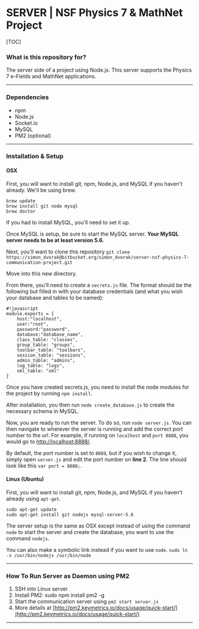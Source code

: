 # SERVER | NSF Physics 7 & MathNet Project #

[TOC]

### What is this repository for? ###
The server side of a project using Node.js. This server supports the Physics 7 e-Fields and MathNet applications.

***

### Dependencies ###
* npm
* Node.js
* Socket.io
* MySQL
* PM2 (optional)

***

### Installation & Setup ###

#### OSX ####

First, you will want to install git, npm, Node.js, and MySQL if you haven't already. We'll be using brew.
```
brew update
brew install git node mysql
brew doctor
```

If you had to install MySQL, you'll need to set it up. 

Once MySQL is setup, be sure to start the MySQL server. **Your MySQL server needs to be at least version 5.6.**

Next, you'll want to clone this repository `git clone https://simon_dvorak@bitbucket.org/simon_dvorak/server-nsf-physics-7-communication-project.git` 

Move into this new directory.

From there, you'll need to create a `secrets.js` file. The format should be the following but filled in with your database credentials (and what you wish your database and tables to be named):

```
#!javascript
module.exports = {
    host:"localhost",
    user:"root",
    password:"password",
    database:"database_name",
    class_table: "classes",
    group_table: "groups",
    toolbar_table: "toolbars",
    session_table: "sessions",
    admin_table: "admins",
    log_table: "logs",
    xml_table: "xml"
}
```

Once you have created secrets.js, you need to install the node modules for the project by running `npm install`.

After installation, you then run `node create_database.js` to create the necessary schema in MySQL.

Now, you are ready to run the server. To do so, run `node server.js`. You can then navigate to wherever the server is running and add the correct port number to the url.
For example, if running on `localhost` and `port 8888`, you would go to [http://localhost:8888/](http://localhost:8888/).

By default, the port number is set to `8889`, but if you wish to change it, simply open `server.js` and edit the port number on **line 2**. The line should look like this `var port = 8888;`.

#### Linux (Ubuntu) ####

First, you will want to install git, npm, Node.js, and MySQL if you haven't already using `apt-get`.

```
sudo apt-get update
sudo apt-get install git nodejs mysql-server-5.6
```

The server setup is the same as OSX except instead of using the command `node` to start the server and create the database, you want to use the command `nodejs`.

You can also make a symbolic link instead if you want to use `node`. `sudo ln -s /usr/bin/nodejs /usr/bin/node`

***

### How To Run Server as Daemon using PM2 ###
1. SSH into Linux server
2. Install PM2: sudo npm install pm2 -g
3. Start the communication server using `pm2 start server.js`
4. More details at [http://pm2.keymetrics.io/docs/usage/quick-start/](http://pm2.keymetrics.io/docs/usage/quick-start/)

***
